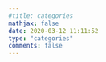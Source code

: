 ```yaml
---
#title: categories
mathjax: false
date: 2020-03-12 11:11:52
type: "categories"
comments: false
---
```

